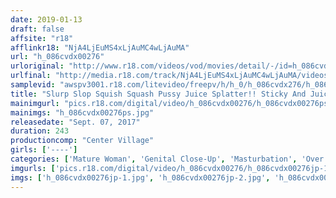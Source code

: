 ```yaml
---
date: 2019-01-13
draft: false
affsite: "r18"
afflinkr18: "NjA4LjEuMS4xLjAuMC4wLjAuMA"
url: "h_086cvdx00276"
urloriginal: "http://www.r18.com/videos/vod/movies/detail/-/id=h_086cvdx00276"
urlfinal: "http://media.r18.com/track/NjA4LjEuMS4xLjAuMC4wLjAuMA/videos/vod/movies/detail/-/id=h_086cvdx00276"
samplevid: "awspv3001.r18.com/litevideo/freepv/h/h_0/h_086cvdx276/h_086cvdx276_dmb_w.mp4"
title: "Slurp Slop Squish Squash Pussy Juice Splatter!! Sticky And Juicy Finger Banging Masturbation 30 Ladies/4 Hours"
mainimgurl: "pics.r18.com/digital/video/h_086cvdx00276/h_086cvdx00276ps.jpg"
mainimgs: "h_086cvdx00276ps.jpg"
releasedate: "Sept. 07, 2017"
duration: 243
productioncomp: "Center Village"
girls: ['----']
categories: ['Mature Woman', 'Genital Close-Up', 'Masturbation', 'Over 4 Hours', 'Hi-Def']
imgurls: ['pics.r18.com/digital/video/h_086cvdx00276/h_086cvdx00276jp-1.jpg', 'pics.r18.com/digital/video/h_086cvdx00276/h_086cvdx00276jp-2.jpg', 'pics.r18.com/digital/video/h_086cvdx00276/h_086cvdx00276jp-3.jpg', 'pics.r18.com/digital/video/h_086cvdx00276/h_086cvdx00276jp-4.jpg', 'pics.r18.com/digital/video/h_086cvdx00276/h_086cvdx00276jp-5.jpg', 'pics.r18.com/digital/video/h_086cvdx00276/h_086cvdx00276jp-6.jpg', 'pics.r18.com/digital/video/h_086cvdx00276/h_086cvdx00276jp-7.jpg', 'pics.r18.com/digital/video/h_086cvdx00276/h_086cvdx00276jp-8.jpg', 'pics.r18.com/digital/video/h_086cvdx00276/h_086cvdx00276jp-9.jpg', 'pics.r18.com/digital/video/h_086cvdx00276/h_086cvdx00276jp-10.jpg', 'pics.r18.com/digital/video/h_086cvdx00276/h_086cvdx00276jp-11.jpg', 'pics.r18.com/digital/video/h_086cvdx00276/h_086cvdx00276jp-12.jpg', 'pics.r18.com/digital/video/h_086cvdx00276/h_086cvdx00276jp-13.jpg', 'pics.r18.com/digital/video/h_086cvdx00276/h_086cvdx00276jp-14.jpg', 'pics.r18.com/digital/video/h_086cvdx00276/h_086cvdx00276jp-15.jpg', 'pics.r18.com/digital/video/h_086cvdx00276/h_086cvdx00276jp-16.jpg', 'pics.r18.com/digital/video/h_086cvdx00276/h_086cvdx00276jp-17.jpg', 'pics.r18.com/digital/video/h_086cvdx00276/h_086cvdx00276jp-18.jpg', 'pics.r18.com/digital/video/h_086cvdx00276/h_086cvdx00276jp-19.jpg', 'pics.r18.com/digital/video/h_086cvdx00276/h_086cvdx00276jp-20.jpg']
imgs: ['h_086cvdx00276jp-1.jpg', 'h_086cvdx00276jp-2.jpg', 'h_086cvdx00276jp-3.jpg', 'h_086cvdx00276jp-4.jpg', 'h_086cvdx00276jp-5.jpg', 'h_086cvdx00276jp-6.jpg', 'h_086cvdx00276jp-7.jpg', 'h_086cvdx00276jp-8.jpg', 'h_086cvdx00276jp-9.jpg', 'h_086cvdx00276jp-10.jpg', 'h_086cvdx00276jp-11.jpg', 'h_086cvdx00276jp-12.jpg', 'h_086cvdx00276jp-13.jpg', 'h_086cvdx00276jp-14.jpg', 'h_086cvdx00276jp-15.jpg', 'h_086cvdx00276jp-16.jpg', 'h_086cvdx00276jp-17.jpg', 'h_086cvdx00276jp-18.jpg', 'h_086cvdx00276jp-19.jpg', 'h_086cvdx00276jp-20.jpg']
---
```

